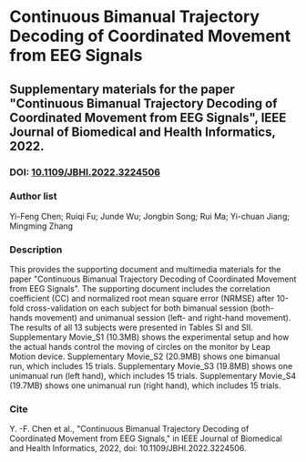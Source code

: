 # Continuous Bimanual Trajectory Decoding of Coordinated Movement from EEG Signals
## Supplementary materials for the paper "Continuous Bimanual Trajectory Decoding of Coordinated Movement from EEG Signals", IEEE Journal of Biomedical and Health Informatics, 2022.
### DOI: [10.1109/JBHI.2022.3224506](10.1109/JBHI.2022.3224506)
### Author list
Yi-Feng Chen;
Ruiqi Fu;
Junde Wu;
Jongbin Song;
Rui Ma;
Yi-chuan Jiang;
Mingming Zhang
### Description
  This provides the supporting document and multimedia materials for the paper "Continuous Bimanual Trajectory Decoding of Coordinated Movement from EEG Signals". 
    The supporting document includes the correlation coefficient (CC) and normalized root mean square error (NRMSE) after 10-fold cross-validation on each subject for both bimanual session (both-hands movement) and unimanual session (left- and right-hand movement). The results of all 13 subjects were presented in Tables SI and SII.
    Supplementary Movie_S1 (10.3MB) shows the experimental setup and how the actual hands control the moving of circles on the monitor by Leap Motion device.
    Supplementary Movie_S2 (20.9MB) shows one bimanual run, which includes 15 trials.
    Supplementary Movie_S3 (19.8MB) shows one unimanual run (left hand), which includes 15 trials.
    Supplementary Movie_S4 (19.7MB) shows one unimanual run (right hand), which includes 15 trials.
### Cite
Y. -F. Chen et al., "Continuous Bimanual Trajectory Decoding of Coordinated Movement from EEG Signals," in IEEE Journal of Biomedical and Health Informatics, 2022, doi: 10.1109/JBHI.2022.3224506.

